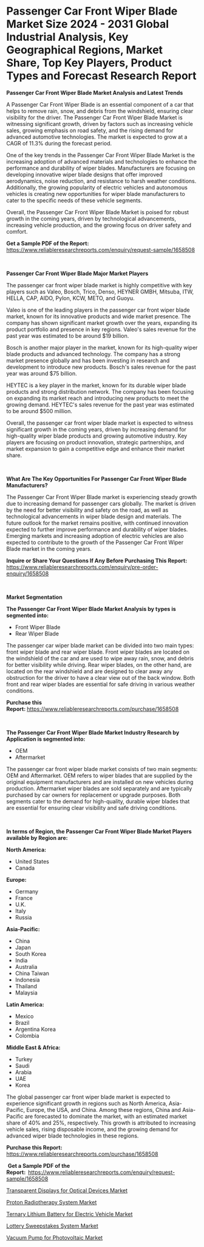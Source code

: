 <p><h1>Passenger Car Front Wiper Blade Market Size 2024 - 2031 Global Industrial Analysis, Key Geographical Regions, Market Share, Top Key Players, Product Types and Forecast Research Report</h1></p><p><strong>Passenger Car Front Wiper Blade Market Analysis and Latest Trends</strong></p>
<p><p>A Passenger Car Front Wiper Blade is an essential component of a car that helps to remove rain, snow, and debris from the windshield, ensuring clear visibility for the driver. The Passenger Car Front Wiper Blade Market is witnessing significant growth, driven by factors such as increasing vehicle sales, growing emphasis on road safety, and the rising demand for advanced automotive technologies. The market is expected to grow at a CAGR of 11.3% during the forecast period.</p><p>One of the key trends in the Passenger Car Front Wiper Blade Market is the increasing adoption of advanced materials and technologies to enhance the performance and durability of wiper blades. Manufacturers are focusing on developing innovative wiper blade designs that offer improved aerodynamics, noise reduction, and resistance to harsh weather conditions. Additionally, the growing popularity of electric vehicles and autonomous vehicles is creating new opportunities for wiper blade manufacturers to cater to the specific needs of these vehicle segments.</p><p>Overall, the Passenger Car Front Wiper Blade Market is poised for robust growth in the coming years, driven by technological advancements, increasing vehicle production, and the growing focus on driver safety and comfort.</p></p>
<p><strong>Get a Sample PDF of the Report:&nbsp;</strong> <a href="https://www.reliableresearchreports.com/enquiry/request-sample/1658508">https://www.reliableresearchreports.com/enquiry/request-sample/1658508</a></p>
<p>&nbsp;</p>
<p><strong>Passenger Car Front Wiper Blade Major Market Players</strong></p>
<p><p>The passenger car front wiper blade market is highly competitive with key players such as Valeo, Bosch, Trico, Denso, HEYNER GMBH, Mitsuba, ITW, HELLA, CAP, AIDO, Pylon, KCW, METO, and Guoyu.</p><p>Valeo is one of the leading players in the passenger car front wiper blade market, known for its innovative products and wide market presence. The company has shown significant market growth over the years, expanding its product portfolio and presence in key regions. Valeo's sales revenue for the past year was estimated to be around $19 billion.</p><p>Bosch is another major player in the market, known for its high-quality wiper blade products and advanced technology. The company has a strong market presence globally and has been investing in research and development to introduce new products. Bosch's sales revenue for the past year was around $75 billion.</p><p>HEYTEC is a key player in the market, known for its durable wiper blade products and strong distribution network. The company has been focusing on expanding its market reach and introducing new products to meet the growing demand. HEYTEC's sales revenue for the past year was estimated to be around $500 million.</p><p>Overall, the passenger car front wiper blade market is expected to witness significant growth in the coming years, driven by increasing demand for high-quality wiper blade products and growing automotive industry. Key players are focusing on product innovation, strategic partnerships, and market expansion to gain a competitive edge and enhance their market share.</p></p>
<p>&nbsp;</p>
<p><strong>What Are The Key Opportunities For Passenger Car Front Wiper Blade Manufacturers?</strong></p>
<p><p>The Passenger Car Front Wiper Blade market is experiencing steady growth due to increasing demand for passenger cars globally. The market is driven by the need for better visibility and safety on the road, as well as technological advancements in wiper blade design and materials. The future outlook for the market remains positive, with continued innovation expected to further improve performance and durability of wiper blades. Emerging markets and increasing adoption of electric vehicles are also expected to contribute to the growth of the Passenger Car Front Wiper Blade market in the coming years.</p></p>
<p><strong>Inquire or Share Your Questions If Any Before Purchasing This Report:</strong> <a href="https://www.reliableresearchreports.com/enquiry/pre-order-enquiry/1658508">https://www.reliableresearchreports.com/enquiry/pre-order-enquiry/1658508</a></p>
<p>&nbsp;</p>
<p><strong>Market Segmentation</strong></p>
<p><strong>The Passenger Car Front Wiper Blade Market Analysis by types is segmented into:</strong></p>
<p><ul><li>Front Wiper Blade</li><li>Rear Wiper Blade</li></ul></p>
<p><p>The passenger car wiper blade market can be divided into two main types: front wiper blade and rear wiper blade. Front wiper blades are located on the windshield of the car and are used to wipe away rain, snow, and debris for better visibility while driving. Rear wiper blades, on the other hand, are located on the rear windshield and are designed to clear away any obstruction for the driver to have a clear view out of the back window. Both front and rear wiper blades are essential for safe driving in various weather conditions.</p></p>
<p><strong>Purchase this Report:&nbsp;</strong><a href="https://www.reliableresearchreports.com/purchase/1658508">https://www.reliableresearchreports.com/purchase/1658508</a></p>
<p>&nbsp;</p>
<p><strong>The Passenger Car Front Wiper Blade Market Industry Research by Application is segmented into:</strong></p>
<p><ul><li>OEM</li><li>Aftermarket</li></ul></p>
<p><p>The passenger car front wiper blade market consists of two main segments: OEM and Aftermarket. OEM refers to wiper blades that are supplied by the original equipment manufacturers and are installed on new vehicles during production. Aftermarket wiper blades are sold separately and are typically purchased by car owners for replacement or upgrade purposes. Both segments cater to the demand for high-quality, durable wiper blades that are essential for ensuring clear visibility and safe driving conditions.</p></p>
<p>&nbsp;</p>
<p><strong>In terms of Region, the Passenger Car Front Wiper Blade Market Players available by Region are:</strong></p>
<p>
    <p> <strong> North America: </strong>
        <ul>
            <li>United States</li>
            <li>Canada</li>
        </ul>
        </p> 
    <p> <strong> Europe: </strong>
        <ul>
            <li>Germany</li>
            <li>France</li>
            <li>U.K.</li>
            <li>Italy</li>
            <li>Russia</li>
        </ul>
        </p> 
    <p> <strong> Asia-Pacific: </strong>
        <ul>
            <li>China</li>
            <li>Japan</li>
            <li>South Korea</li>
            <li>India</li>
            <li>Australia</li>
            <li>China Taiwan</li>
            <li>Indonesia</li>
            <li>Thailand</li>
            <li>Malaysia</li>
        </ul>
        </p> 
    <p> <strong> Latin America: </strong>
        <ul>
            <li>Mexico</li>
            <li>Brazil</li>
            <li>Argentina Korea</li>
            <li>Colombia</li>
        </ul>
        </p> 
    <p> <strong> Middle East & Africa: </strong>
        <ul>
            <li>Turkey</li>
            <li>Saudi</li>
            <li>Arabia</li>
            <li>UAE</li>
            <li>Korea</li>
        </ul>
    </p>
    </p>
<p><p>The global passenger car front wiper blade market is expected to experience significant growth in regions such as North America, Asia-Pacific, Europe, the USA, and China. Among these regions, China and Asia-Pacific are forecasted to dominate the market, with an estimated market share of 40% and 25%, respectively. This growth is attributed to increasing vehicle sales, rising disposable income, and the growing demand for advanced wiper blade technologies in these regions.</p></p>
<p><strong>Purchase this Report: </strong><a href="https://www.reliableresearchreports.com/purchase/1658508">https://www.reliableresearchreports.com/purchase/1658508</a></p>
<p>&nbsp;<strong>Get a Sample PDF of the Report:&nbsp;&nbsp;</strong><a href="https://www.reliableresearchreports.com/enquiry/request-sample/1658508">https://www.reliableresearchreports.com/enquiry/request-sample/1658508</a></p>
<p><strong></strong></p>
<p><p><a href="https://github.com/RickHolmes3/Market-Research-Report-List-3/blob/main/transparent-displays-for-optical-devices-market.md">Transparent Displays for Optical Devices Market</a></p><p><a href="https://issuu.com/reportprime-2/docs/proton-radiotherapy-system-market-size-2030.pptx">Proton Radiotherapy System Market</a></p><p><a href="https://github.com/Alonsoolds3wq1d81czn8rbol/Market-Research-Report-List-1/blob/main/ternary-lithium-battery-for-electric-vehicle-market.md">Ternary Lithium Battery for Electric Vehicle Market</a></p><p><a href="https://issuu.com/reportprime-2/docs/lottery-sweepstakes-system-market-size-2030.pptx">Lottery Sweepstakes System Market</a></p><p><a href="https://github.com/Krish2023na/Market-Research-Report-List-3/blob/main/vacuum-pump-for-photovoltaic-market.md">Vacuum Pump for Photovoltaic Market</a></p></p>
